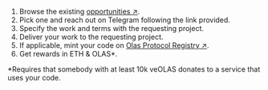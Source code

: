 1. Browse the existing [opportunities ↗](https://olas.network/build#opportunities).
2. Pick one and reach out on Telegram following the link provided.
3. Specify the work and terms with the requesting project. 
4. Deliver your work to the requesting project.
5. If applicable, mint your code on [Olas Protocol Registry ↗](https://registry.olas.network/).
6. Get rewards in ETH & OLAS*.

*Requires that somebody with at least 10k veOLAS donates to a service that uses your code.
